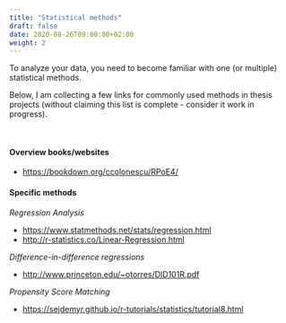```yaml
---
title: "Statistical methods"
draft: false
date: 2020-08-26T09:00:00+02:00
weight: 2
---
```


To analyze your data, you need to become familiar with one (or multiple) statistical methods.

Below, I am collecting a few links for commonly used methods in thesis projects (without claiming this list is complete - consider it work in progress).

<br>

#### Overview books/websites

- https://bookdown.org/ccolonescu/RPoE4/

#### Specific methods

*Regression Analysis*

- https://www.statmethods.net/stats/regression.html
- http://r-statistics.co/Linear-Regression.html

*Difference-in-difference regressions*

- http://www.princeton.edu/~otorres/DID101R.pdf

*Propensity Score Matching*

- https://sejdemyr.github.io/r-tutorials/statistics/tutorial8.html
